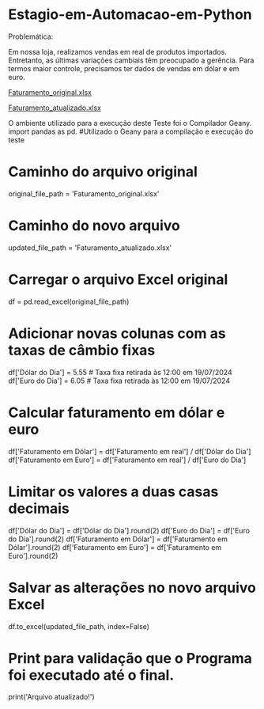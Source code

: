 # Estagio-em-Automacao-em-Python

Problemática:

Em nossa loja, realizamos vendas em real de produtos importados. Entretanto, as últimas variações cambiais têm preocupado a gerência. Para termos maior controle, precisamos ter dados de vendas em dólar e em euro.

[Faturamento_original.xlsx](https://github.com/user-attachments/files/16314866/Faturamento_original.xlsx)

[Faturamento_atualizado.xlsx](https://github.com/user-attachments/files/16314869/Faturamento_atualizado.xlsx)

O ambiente utilizado para a execução deste Teste foi o Compilador Geany.
import pandas as pd.
#Utilizado o Geany para a compilação e execução do teste

# Caminho do arquivo original
original_file_path = 'Faturamento_original.xlsx'
# Caminho do novo arquivo
updated_file_path = 'Faturamento_atualizado.xlsx'

# Carregar o arquivo Excel original
df = pd.read_excel(original_file_path)

# Adicionar novas colunas com as taxas de câmbio fixas
df['Dólar do Dia'] = 5.55  # Taxa fixa retirada às 12:00 em 19/07/2024
df['Euro do Dia'] = 6.05  # Taxa fixa retirada às 12:00 em 19/07/2024

# Calcular faturamento em dólar e euro
df['Faturamento em Dólar'] = df['Faturamento em real'] / df['Dólar do Dia']
df['Faturamento em Euro'] = df['Faturamento em real'] / df['Euro do Dia']

# Limitar os valores a duas casas decimais
df['Dólar do Dia'] = df['Dólar do Dia'].round(2)
df['Euro do Dia'] = df['Euro do Dia'].round(2)
df['Faturamento em Dólar'] = df['Faturamento em Dólar'].round(2)
df['Faturamento em Euro'] = df['Faturamento em Euro'].round(2)

# Salvar as alterações no novo arquivo Excel
df.to_excel(updated_file_path, index=False)

# Print para validação que o Programa foi executado até o final.
print('Arquivo atualizado!')
